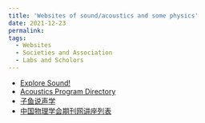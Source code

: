 ```yaml
---
title: 'Websites of sound/acoustics and some physics'
date: 2021-12-23
permalink: 
tags:
  - Websites
  - Societies and Association
  - Labs and Scholors
---
```


* [Explore Sound!](https://exploresound.org/)
* [Acoustics Program Directory](https://exploresound.org/business-directory-2/?wpbdp_view=all_listings)
* [子鱼说声学](https://www.zhihu.com/column/c_165545415)
* [中国物理学会期刊网讲座列表](http://www.cpsjournals.cn/index/news/list/jiangzuo)
